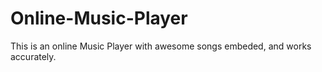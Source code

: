 # Online-Music-Player
This is an online Music Player with awesome songs embeded, and works accurately.
